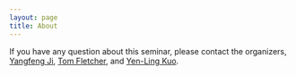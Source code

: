 ```yaml
---
layout: page
title: About
---
```


If you have any question about this seminar, please contact the organizers, [Yangfeng Ji](https://yangfengji.net/), [Tom Fletcher](https://engineering.virginia.edu/faculty/tom-fletcher), and [Yen-Ling Kuo](https://yenlingkuo.com/).
